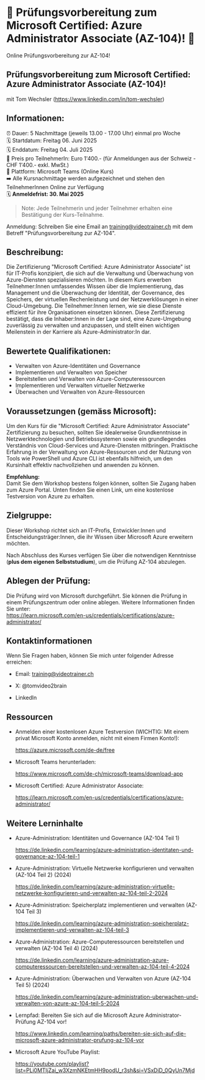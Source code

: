 # 📢 Prüfungsvorbereitung zum Microsoft Certified: Azure Administrator Associate (AZ-104)! 📢
Online Prüfungsvorbereitung zur AZ-104!

## Prüfungsvorbereitung zum Microsoft Certified: Azure Administrator Associate (AZ-104)!
mit Tom Wechsler (https://www.linkedin.com/in/tom-wechsler)

## Informationen:
⏰ Dauer: 5 Nachmittage (jeweils 13.00 - 17.00 Uhr) einmal pro Woche  
🗓️ Startdatum: Freitag 06. Juni 2025  
🗓️ Enddatum: Freitag 04. Juli 2025  
💸 Preis pro TeilnehmerIn: Euro 1'400.- (für Anmeldungen aus der Schweiz - CHF 1'400.- exkl. MwSt.)  
📍 Plattform: Microsoft Teams (Online Kurs)  
➡️ Alle Kursnachmittage werden aufgezeichnet und stehen den TeilnehmerInnen Online zur Verfügung  
🗓️ **Anmeldefrist: 30. Mai 2025**  

> Note: Jede Teilnehmerin und jeder Teilnehmer erhalten eine Bestätigung der Kurs-Teilnahme.

Anmeldung: Schreiben Sie eine Email an training@videotrainer.ch mit dem Betreff "Prüfungsvorbereitung zur AZ-104".  

## Beschreibung:
Die Zertifizierung "Microsoft Certified: Azure Administrator Associate" ist für IT-Profis konzipiert, die sich auf die Verwaltung und Überwachung von Azure-Diensten spezialisieren möchten. In diesem Kurs erwerben Teilnehmer:Innen umfassendes Wissen über die Implementierung, das Management und die Überwachung der Identität, der Governance, des Speichers, der virtuellen Rechenleistung und der Netzwerklösungen in einer Cloud-Umgebung. Die Teilnehmer:Innen lernen, wie sie diese Dienste effizient für ihre Organisationen einsetzen können. Diese Zertifizierung bestätigt, dass die Inhaber:Innen in der Lage sind, eine Azure-Umgebung zuverlässig zu verwalten und anzupassen, und stellt einen wichtigen Meilenstein in der Karriere als Azure-Administrator:In dar.

## Bewertete Qualifikationen:
- Verwalten von Azure-Identitäten und Governance  
- Implementieren und Verwalten von Speicher  
- Bereitstellen und Verwalten von Azure-Computeressourcen  
- Implementieren und Verwalten virtueller Netzwerke  
- Überwachen und Verwalten von Azure-Ressourcen  

## Voraussetzungen (gemäss Microsoft):
Um den Kurs für die "Microsoft Certified: Azure Administrator Associate" Zertifizierung zu besuchen, sollten Sie idealerweise Grundkenntnisse in Netzwerktechnologien und Betriebssystemen sowie ein grundlegendes Verständnis von Cloud-Services und Azure-Diensten mitbringen. Praktische Erfahrung in der Verwaltung von Azure-Ressourcen und der Nutzung von Tools wie PowerShell und Azure CLI ist ebenfalls hilfreich, um den Kursinhalt effektiv nachvollziehen und anwenden zu können.

**Empfehlung:**  
Damit Sie dem Workshop bestens folgen können, sollten Sie Zugang haben zum Azure Portal. Unten finden Sie einen Link, um eine kostenlose Testversion von Azure zu erhalten.

## Zielgruppe:
Dieser Workshop richtet sich an IT-Profis, Entwickler:Innen und Entscheidungsträger:Innen, die ihr Wissen über Microsoft Azure erweitern möchten.  

Nach Abschluss des Kurses verfügen Sie über die notwendigen Kenntnisse (**plus dem eigenen Selbststudium**), um die Prüfung AZ-104 abzulegen.

## Ablegen der Prüfung:
Die Prüfung wird von Microsoft durchgeführt. Sie können die Prüfung in einem Prüfungszentrum oder online ablegen. Weitere Informationen finden Sie unter:  
https://learn.microsoft.com/en-us/credentials/certifications/azure-administrator/

## Kontaktinformationen
Wenn Sie Fragen haben, können Sie mich unter folgender Adresse erreichen:

- Email: training@videotrainer.ch

- X: @tomvideo2brain

- LinkedIn

## Ressourcen
- Anmelden einer kostenlosen Azure Testversion (WICHTIG: Mit einem privat Microsoft Konto anmelden, nicht mit einem Firmen Konto!):

  https://azure.microsoft.com/de-de/free

- Microsoft Teams herunterladen:

  https://www.microsoft.com/de-ch/microsoft-teams/download-app

- Microsoft Certified: Azure Administrator Associate:  

  https://learn.microsoft.com/en-us/credentials/certifications/azure-administrator/

## Weitere Lerninhalte
- Azure-Administration: Identitäten und Governance (AZ-104 Teil 1)

  https://de.linkedin.com/learning/azure-administration-identitaten-und-governance-az-104-teil-1

- Azure-Administration: Virtuelle Netzwerke konfigurieren und verwalten (AZ-104 Teil 2) (2024)

  https://de.linkedin.com/learning/azure-administration-virtuelle-netzwerke-konfigurieren-und-verwalten-az-104-teil-2-2024

- Azure-Administration: Speicherplatz implementieren und verwalten (AZ-104 Teil 3)

  https://de.linkedin.com/learning/azure-administration-speicherplatz-implementieren-und-verwalten-az-104-teil-3

- Azure-Administration: Azure-Computeressourcen bereitstellen und verwalten (AZ-104 Teil 4) (2024)

  https://de.linkedin.com/learning/azure-administration-azure-computeressourcen-bereitstellen-und-verwalten-az-104-teil-4-2024

- Azure-Administration: Überwachen und Verwalten von Azure (AZ-104 Teil 5) (2024)

  https://de.linkedin.com/learning/azure-administration-uberwachen-und-verwalten-von-azure-az-104-teil-5-2024

- Lernpfad: Bereiten Sie sich auf die Microsoft Azure Administrator-Prüfung AZ-104 vor!

  https://www.linkedin.com/learning/paths/bereiten-sie-sich-auf-die-microsoft-azure-administrator-prufung-az-104-vor

- Microsoft Azure YouTube Playlist:
  
  https://youtube.com/playlist?list=PLi0MTIjZai_w3XzmNKEtmHH9podU_r3sh&si=VSxDiD_0QyUn7Mjd
